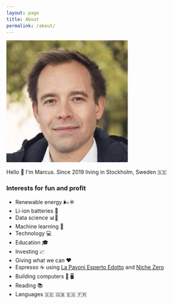 ```yaml
---
layout: page
title: About
permalink: /about/
---
```


![](/images/marcus.jpeg)

Hello :wave: I'm Marcus. Since 2019 living in Stockholm, Sweden :sweden:

### Interests for fun and profit

* Renewable energy :wind_face::sunny:
* Li-ion batteries :battery:
* Data science :bar_chart::microscope:
* Machine learning :robot:
* Technology :computer:
* Education 🎓
* Investing :chart_with_upwards_trend:
* Giving what we can :heart:
* Espresso :coffee: using [La Pavoni Esperto Edotto](https://www.lapavoni.com/en/product/esperto-edotto/) and [Niche Zero](https://www.nichecoffee.co.uk/products/niche-zero)
* Building computers :wrench: :desktop_computer:
* Reading :books:
* Languages :sweden: :uk: :es: :fr:

